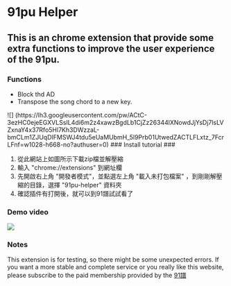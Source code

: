 91pu Helper
===
This is an chrome extension that provide some extra functions to improve the user experience of the 91pu.
---
### Functions ###
<ul>
  <li> Block thd AD
  <li> Transpose the song chord to a new key.
</ul>
![] (https://lh3.googleusercontent.com/pw/ACtC-3ezHC0ejeEGXVLSsIL4di6m2z4xawzBgdLb1CjZz26344lXNowdJjYsDj7lsLVZxnaY4x37Rfo5Hl7Kh3DWzzaL-bmCLm1ZJUqDIFMSWJ4tdu5eUaMUbmH_5l9Prb01UtwedZACTLFLxtz_7FcrLFnf=w1028-h668-no?authuser=0)
### Install tutorial ###
<ol type="1">
  <li> 從此網站上如圖所示下載zip檔並解壓縮  
  <li> 輸入 "chrome://extensions" 到網址欄
  <li> 先開啟右上角 "開發者模式"，並點選左上角 "載入未打包檔案" ，到剛剛解壓縮的目錄，選擇 "91pu-helper" 資料夾  
  <li> 確認插件有打開後，就可以到91譜試試看了  
</ol>

### Demo video ###
[![](http://img.youtube.com/vi/9N2NWOYvnhg/0.jpg)](http://www.youtube.com/watch?v=9N2NWOYvnhg "Demo Video")
### Notes ###
This extension is for testing, so there might be some unexpected errors. If you want a more stable and complete service or you really like this website, please subscribe to the paid membership provided by the [91譜](href="https://www.91pu.com.tw")
